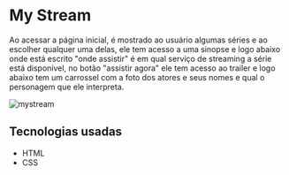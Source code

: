 # My Stream

Ao acessar a página inicial, é mostrado ao usuário algumas séries e ao escolher qualquer uma delas, ele tem acesso a uma sinopse e logo abaixo onde está escrito "onde assistir" é em qual serviço de streaming a série está disponível, no botão "assistir agora" ele tem acesso ao trailer e logo abaixo tem um carrossel com a foto dos atores e seus nomes e qual o personagem que ele interpreta. 

![mystream](https://user-images.githubusercontent.com/96800792/199577389-ae3e7ea9-e281-48b2-a7a0-28eec8591240.jpg)


## Tecnologias usadas 
- HTML
- CSS
